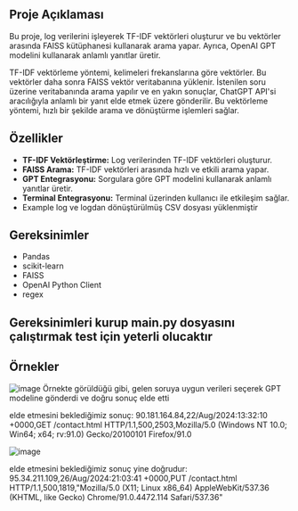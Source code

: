 
## Proje Açıklaması

Bu proje, log verilerini işleyerek TF-IDF vektörleri oluşturur ve bu vektörler arasında FAISS kütüphanesi kullanarak arama yapar. Ayrıca, OpenAI GPT modelini kullanarak anlamlı yanıtlar üretir.

TF-IDF vektörleme yöntemi, kelimeleri frekanslarına göre vektörler. Bu vektörler daha sonra FAISS vektör veritabanına yüklenir. İstenilen soru üzerine veritabanında arama yapılır ve en yakın sonuçlar, ChatGPT API'si aracılığıyla anlamlı bir yanıt elde etmek üzere gönderilir. Bu vektörleme yöntemi, hızlı bir şekilde arama ve dönüştürme işlemleri sağlar.

## Özellikler

- **TF-IDF Vektörleştirme:** Log verilerinden TF-IDF vektörleri oluşturur.
- **FAISS Arama:** TF-IDF vektörleri arasında hızlı ve etkili arama yapar.
- **GPT Entegrasyonu:** Sorgulara göre GPT modelini kullanarak anlamlı yanıtlar üretir.
- **Terminal Entegrasyonu:** Terminal üzerinden kullanıcı ile etkileşim sağlar.
- Example log ve logdan dönüştürülmüş CSV dosyası yüklenmiştir

## Gereksinimler

- Pandas
- scikit-learn
- FAISS
- OpenAI Python Client
- regex

## Gereksinimleri kurup main.py dosyasını çalıştırmak test için yeterli olucaktır

## Örnekler
![image](https://github.com/user-attachments/assets/4e153eca-a8bf-4de5-9aa9-9c889152ab70)
Örnekte görüldüğü gibi, gelen soruya uygun verileri seçerek GPT modeline gönderdi ve doğru sonuç elde etti

elde etmesini beklediğimiz sonuç:
90.181.164.84,22/Aug/2024:13:32:10 +0000,GET /contact.html HTTP/1.1,500,2503,Mozilla/5.0 (Windows NT 10.0; Win64; x64; rv:91.0) Gecko/20100101 Firefox/91.0

![image](https://github.com/user-attachments/assets/3ebbcdf7-0cbf-4d26-be84-b7d69da446d0)

elde etmesini beklediğimiz sonuç yine doğrudur:
95.34.211.109,26/Aug/2024:21:03:41 +0000,PUT /contact.html HTTP/1.1,500,1819,"Mozilla/5.0 (X11; Linux x86_64) AppleWebKit/537.36 (KHTML, like Gecko) Chrome/91.0.4472.114 Safari/537.36"



